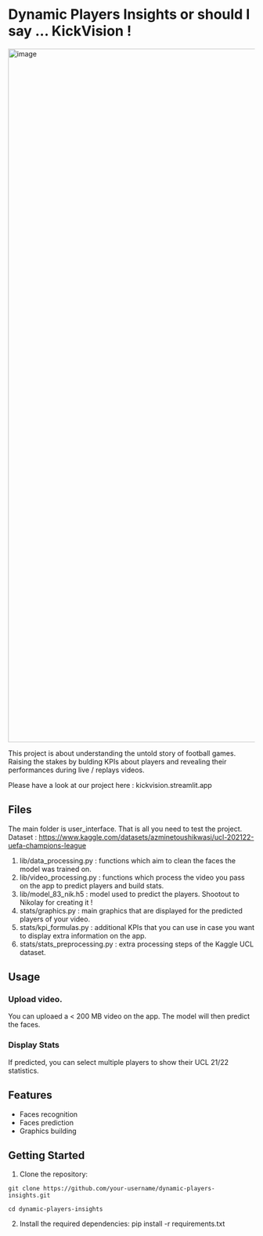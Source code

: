 
# Dynamic Players Insights or should I say ... KickVision !

<img width="1414" alt="image" src="https://github.com/Yassinoko/dynamic-players-insights/assets/116871835/73fe201d-c53c-4de6-b134-154e2ac2d18c">

This project is about understanding the untold story of football games. Raising the stakes by bulding KPIs about players and revealing their performances during live / replays videos.

Please have a look at our project here : kickvision.streamlit.app

## Files
The main folder is user_interface. That is all you need to test the project.
Dataset : https://www.kaggle.com/datasets/azminetoushikwasi/ucl-202122-uefa-champions-league
1. lib/data_processing.py : functions which aim to clean the faces the model was trained on.
2. lib/video_processing.py : functions which process the video you pass on the app to predict players and build stats.
3. lib/model_83_nik.h5 : model used to predict the players. Shootout to Nikolay for creating it !
4. stats/graphics.py : main graphics that are displayed for the predicted players of your video.
5. stats/kpi_formulas.py : additional KPIs that you can use in case you want to display extra information on the app.
6. stats/stats_preprocessing.py : extra processing steps of the Kaggle UCL dataset.

## Usage
### Upload video. 
You can uploaed a < 200 MB video on the app. The model will then predict the faces. 
### Display Stats
If predicted, you can select multiple players to show their UCL 21/22 statistics.

## Features
- Faces recognition
- Faces prediction
- Graphics building

## Getting Started
1. Clone the repository:

  `git clone https://github.com/your-username/dynamic-players-insights.git`
  
  `cd dynamic-players-insights`

2. Install the required dependencies: pip install -r requirements.txt
